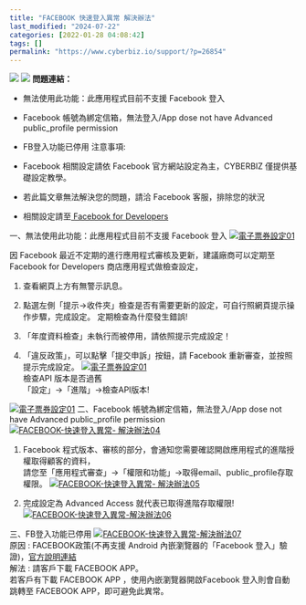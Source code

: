 ```yaml
---
title: "FACEBOOK 快速登入異常 解決辦法"
last_modified: "2024-07-22"
categories: [2022-01-28 04:08:42]
tags: []
permalink: "https://www.cyberbiz.io/support/?p=26854"
---
```


![](https://www.cyberbiz.io/support/wp-content/uploads/適用站別.png)
[![](https://www.cyberbiz.io/support/wp-content/uploads/台灣站.png)](https://www.cyberbiz.io/support/?page_id=2490)
**問題連結：**

* 無法使用此功能：此應用程式目前不支援 Facebook 登入 
* Facebook 帳號為綁定信箱，無法登入/App dose not have Advanced public_profile permission
* FB登入功能已停用
注意事項:  

* Facebook 相關設定請依 Facebook 官方網站設定為主，CYBERBIZ 僅提供基礎設定教學。
* 若此篇文章無法解決您的問題，請洽 Facebook 客服，排除您的狀況
* 相關設定請至[ Facebook for Developers](https://developers.facebook.com/)

一、無法使用此功能：此應用程式目前不支援 Facebook 登入
[![電子票券設定01](https://www.cyberbiz.io/support/wp-content/uploads/FACEBOOK-快速登入異常-解決辦法01.png)](https://www.cyberbiz.io/support/wp-content/uploads/FACEBOOK-快速登入異常-解決辦法01.png)  

因 Facebook 最近不定期的進行應用程式審核及更新，建議廠商可以定期至 Facebook for Developers 商店應用程式做檢查設定，

1. 查看網頁上方有無警示訊息。
2. 點選左側「提示→收件夾」檢查是否有需要更新的設定，可自行照網頁提示操作步驟，完成設定。
定期檢查為什麼發生錯誤!

1. 「年度資料檢查」未執行而被停用，請依照提示完成設定！
2. 「違反政策」，可以點擊「提交申訴」按鈕，請 Facebook 重新審查，並按照提示完成設定。
[![電子票券設定01](https://www.cyberbiz.io/support/wp-content/uploads/FACEBOOK-快速登入異常-解決辦法02.png)](https://www.cyberbiz.io/support/wp-content/uploads/FACEBOOK-快速登入異常-解決辦法02.png)  
檢查API 版本是否過舊  
「設定」→「進階」→檢查API版本!  

[![電子票券設定01](https://www.cyberbiz.io/support/wp-content/uploads/FACEBOOK-快速登入異常-解決辦法03.png)](https://www.cyberbiz.io/support/wp-content/uploads/FACEBOOK-快速登入異常-解決辦法03.png) 二、Facebook 帳號為綁定信箱，無法登入/App dose
not have Advanced public_profile permission [![FACEBOOK-快速登入異常-
解決辦法04](https://www.cyberbiz.io/support/wp-content/uploads/FACEBOOK-快速登入異常-解決辦法04.png)](https://www.cyberbiz.io/support/wp-content/uploads/FACEBOOK-快速登入異常-解決辦法04.png)  


1. Facebook 程式版本、審核的部分，會通知您需要確認開啟應用程式的進階授權取得顧客的資料，  
請您至「應用程式審查」→「權限和功能」→取得email、public_profile存取權限。 [![FACEBOOK-快速登入異常-
解決辦法05](https://www.cyberbiz.io/support/wp-content/uploads/FACEBOOK-快速登入異常-解決辦法05.png)](https://www.cyberbiz.io/support/wp-content/uploads/FACEBOOK-快速登入異常-解決辦法05.png)  


2. 完成設定為 Advanced Access 就代表已取得進階存取權限!  
[![FACEBOOK-快速登入異常-解決辦法06](https://www.cyberbiz.io/support/wp-content/uploads/FACEBOOK-快速登入異常-解決辦法06.png)](https://www.cyberbiz.io/support/wp-content/uploads/FACEBOOK-快速登入異常-解決辦法06.png)  


三、FB登入功能已停用 [![FACEBOOK-快速登入異常-解決辦法07](https://www.cyberbiz.io/support/wp-content/uploads/FACEBOOK-快速登入異常-解決辦法07.png)](https://www.cyberbiz.io/support/wp-content/uploads/FACEBOOK-快速登入異常-解決辦法07.png)  
原因 : FACEBOOK政策(不再支援 Android 內嵌瀏覽器的「Facebook
登入」驗證)，[官方說明連結](https://developers.facebook.com/blog/post/2021/06/28/deprecating-support-fb-login-authentication-android-embedded-browsers/?locale=zh_TW)  
解法 : 請客戶下載 FACEBOOK APP。  
若客戶有下載 FACEBOOK APP ，使用內嵌瀏覽器開啟Facebook 登入則會自動跳轉至 FACEBOOK APP，即可避免此異常。

